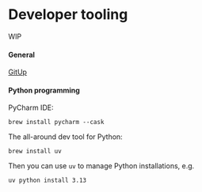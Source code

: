 # Developer tooling

WIP 

#### General

[GitUp](https://gitup.co)



#### Python programming

PyCharm IDE:

```
brew install pycharm --cask
```

The all-around dev tool for Python:

```
brew install uv
```

Then you can use `uv` to manage Python installations, e.g. 

```
uv python install 3.13
```

#### 